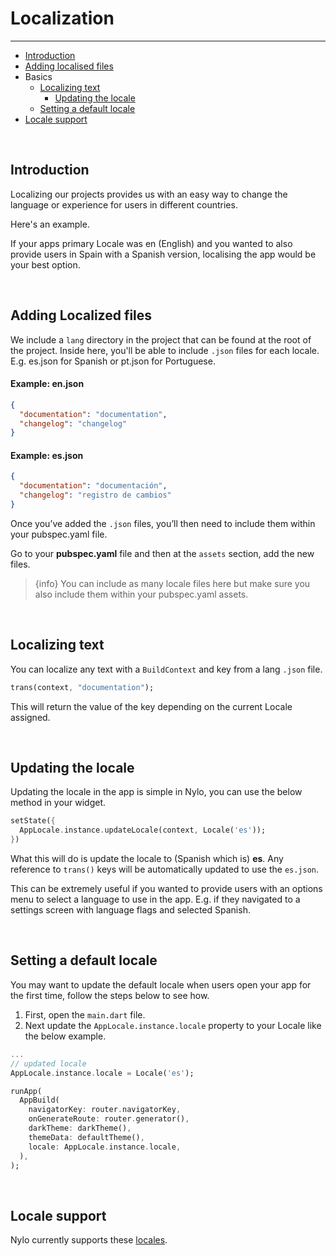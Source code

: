 # Localization

---

<a name="section-1"></a>
- [Introduction](#introduction "Introduction to localization")
- [Adding localised files](#adding-localised-files "Adding localised files")
- Basics
  - [Localizing text](#localizing-text "Localizing text")
    - [Updating the locale](#updating-the-locale "Updating the locale")
  - [Setting a default locale](#setting-a-default-locale "Settings a default locale")
- [Locale support](#locale-support "Locale support")


<a name="introduction"></a>
<br>
## Introduction

Localizing our projects provides us with an easy way to change the language or experience for users in different countries. 

Here's an example. 

If your apps primary Locale was en (English) and you wanted to also provide users in Spain with a Spanish version, localising the app would be your best option.


<a name="adding-localised-files"></a>
<br>
## Adding Localized files

We include a `lang` directory in the project that can be found at the root of the project. Inside here, you'll be able to include `.json` files for each locale. E.g. es.json for Spanish or pt.json for Portuguese.

#### Example: en.json
``` json
{
  "documentation": "documentation",
  "changelog": "changelog"
}
```

#### Example: es.json
``` json
{
  "documentation": "documentación",
  "changelog": "registro de cambios"
}
```


Once you’ve added the  `.json` files, you’ll then need to include them within your pubspec.yaml file.

Go to your **pubspec.yaml** file and then at the `assets` section, add the new files.

> {info} You can include as many locale files here but make sure you also include them within your pubspec.yaml assets.


<a name="localizing-text"></a>
<br>

## Localizing text

You can localize any text with a `BuildContext` and key from a lang `.json` file.

``` dart 
trans(context, "documentation");
```

This will return the value of the key depending on the current Locale assigned.


<a name="updating-the-locale"></a>
<br>

## Updating the locale

Updating the locale in the app is simple in Nylo, you can use the below method in your widget.

``` dart
setState({
  AppLocale.instance.updateLocale(context, Locale('es'));
})
```

What this will do is update the locale to (Spanish which is) **es**. Any reference to `trans()` keys will be automatically updated to use the `es.json`.

This can be extremely useful if you wanted to provide users with an options menu to select a language to use in the app. E.g. if they navigated to a settings screen with language flags and selected Spanish. 


<a name="setting-a-default-locale"></a>
<br>

## Setting a default locale

You may want to update the default locale when users open your app for the first time, follow the steps below to see how.
1. First, open the `main.dart` file.
2. Next update the `AppLocale.instance.locale` property to your Locale like the below example.

``` dart
...
// updated locale
AppLocale.instance.locale = Locale('es');

runApp(
  AppBuild(
    navigatorKey: router.navigatorKey,
    onGenerateRoute: router.generator(),
    darkTheme: darkTheme(),
    themeData: defaultTheme(),
    locale: AppLocale.instance.locale,
  ),
);
```

<a name="locale-support"></a>
<br>

## Locale support

Nylo currently supports these [locales](https://github.com/datasets/language-codes/blob/master/data/language-codes.csv).
